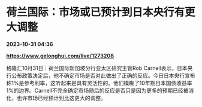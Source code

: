 # 荷兰国际：市场或已预计到日本央行有更大调整

**2023-10-31 04:36**

**https://www.gelonghui.com/live/1273208**

格隆汇10月31日｜荷兰国际新加坡分行亚太区研究主管Rob Carnell表示，日本央行公布政策决定后，他不确定市场是否对此做出了正确的反应。今日日本央行宣布称1%是参考利率，这听起来是具有灵活性的。他们模糊了10年期日本国债收益率1%的边界。Carnell不完全确定市场随后的反应是否只是因为更多的预期已经被消化，也许市场已经预计到比这更大的调整。